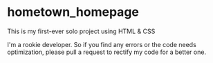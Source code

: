 # hometown_homepage

This is my first-ever solo project using HTML & CSS

I'm a rookie developer. So if you find any errors or the code needs optimization, please pull a request to rectify my code for a better one.
